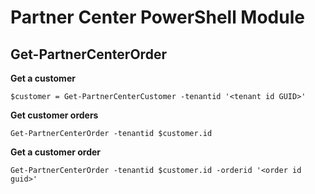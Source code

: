 # Partner Center PowerShell Module #

## Get-PartnerCenterOrder ##

**Get a customer**

    $customer = Get-PartnerCenterCustomer -tenantid '<tenant id GUID>'

**Get customer orders**

    Get-PartnerCenterOrder -tenantid $customer.id

**Get a customer order**

    Get-PartnerCenterOrder -tenantid $customer.id -orderid '<order id guid>'
